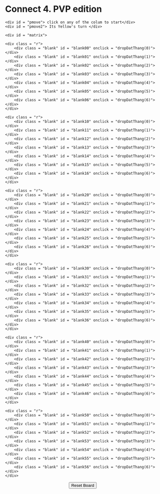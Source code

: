 <html>

<head> 
	<link rel ="stylesheet" href = "pretty.css">
</head>

<script src="Connect.js"></script>

<body>
 
 <h1> Connect 4. PVP edition</h1>
 
	<div id = "pmove"> click on any of the colum to start</div>
	<div id = "pmove2"> Its Yellow's turn </div>

	<div id = "matrix">
	
	<div class = "r">
		<div class = "blank" id = "blank00" onclick = "dropDatThang(0)"></div>
		<div class = "blank" id = "blank01" onclick = "dropDatThang(1)"></div>
		<div class = "blank" id = "blank02" onclick = "dropDatThang(2)"></div>
		<div class = "blank" id = "blank03" onclick = "dropDatThang(3)"></div>
		<div class = "blank" id = "blank04" onclick = "dropDatThang(4)"></div>
		<div class = "blank" id = "blank05" onclick = "dropDatThang(5)"></div>
		<div class = "blank" id = "blank06" onclick = "dropDatThang(6)"></div>
	</div>

	<div class = "r">
		<div class = "blank" id = "blank10" onclick = "dropDatThang(0)"></div>
		<div class = "blank" id = "blank11" onclick = "dropDatThang(1)"></div>
		<div class = "blank" id = "blank12" onclick = "dropDatThang(2)"></div>
		<div class = "blank" id = "blank13" onclick = "dropDatThang(3)"></div>
		<div class = "blank" id = "blank14" onclick = "dropDatThang(4)"></div>
		<div class = "blank" id = "blank15" onclick = "dropDatThang(5)"></div>
		<div class = "blank" id = "blank16" onclick = "dropDatThang(6)"></div>
	</div>

	<div class = "r">
		<div class = "blank" id = "blank20" onclick = "dropDatThang(0)"></div>
		<div class = "blank" id = "blank21" onclick = "dropDatThang(1)"></div>
		<div class = "blank" id = "blank22" onclick = "dropDatThang(2)"></div>
		<div class = "blank" id = "blank23" onclick = "dropDatThang(3)"></div>
		<div class = "blank" id = "blank24" onclick = "dropDatThang(4)"></div>
		<div class = "blank" id = "blank25" onclick = "dropDatThang(5)"></div>
		<div class = "blank" id = "blank26" onclick = "dropDatThang(6)"></div>
	</div>

	<div class = "r">
		<div class = "blank" id = "blank30" onclick = "dropDatThang(0)"></div>
		<div class = "blank" id = "blank31" onclick = "dropDatThang(1)"></div>
		<div class = "blank" id = "blank32" onclick = "dropDatThang(2)"></div>
		<div class = "blank" id = "blank33" onclick = "dropDatThang(3)"></div>
		<div class = "blank" id = "blank34" onclick = "dropDatThang(4)"></div>
		<div class = "blank" id = "blank35" onclick = "dropDatThang(5)"></div>
		<div class = "blank" id = "blank36" onclick = "dropDatThang(6)"></div>
	</div>
	
	<div class = "r">
		<div class = "blank" id = "blank40" onclick = "dropDatThang(0)"></div>
		<div class = "blank" id = "blank41" onclick = "dropDatThang(1)"></div>
		<div class = "blank" id = "blank42" onclick = "dropDatThang(2)"></div>
		<div class = "blank" id = "blank43" onclick = "dropDatThang(3)"></div>
		<div class = "blank" id = "blank44" onclick = "dropDatThang(4)"></div>
		<div class = "blank" id = "blank45" onclick = "dropDatThang(5)"></div>
		<div class = "blank" id = "blank46" onclick = "dropDatThang(6)"></div>
	</div>
	
	<div class = "r">
		<div class = "blank" id = "blank50" onclick = "dropDatThang(0)"></div>
		<div class = "blank" id = "blank51" onclick = "dropDatThang(1)"></div>
		<div class = "blank" id = "blank52" onclick = "dropDatThang(2)"></div>
		<div class = "blank" id = "blank53" onclick = "dropDatThang(3)"></div>
		<div class = "blank" id = "blank54" onclick = "dropDatThang(4)"></div>
		<div class = "blank" id = "blank55" onclick = "dropDatThang(5)"></div>
		<div class = "blank" id = "blank56" onclick = "dropDatThang(6)"></div>
	</div>
</div>

<center><button id = "reset" onclick = "resetChart()"> Reset Board </button></center>
	
</body>
</html>